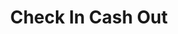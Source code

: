 ---
title: Check In Cash Out
slug: check-in-cash-out
updated-on: '2024-05-30T13:44:31.749Z'
created-on: '2024-05-30T13:41:46.671Z'
published-on: '2024-05-30T13:54:32.469Z'
f_city-state-2:
- cms/city/huntsville-al.md
- cms/city/stanton-ca.md
- cms/city/sunnyvale-ca.md
- cms/city/el-paso-tx.md
f_locations:
- cms/payday-loan/check-in-cash-out-11424.md
- cms/payday-loan/check-in-cash-out-11425.md
- cms/payday-loan/check-in-cash-out-11426.md
- cms/payday-loan/check-in-cash-out-11427.md
- cms/payday-loan/check-in-cash-out-11428.md
- cms/payday-loan/check-in-cash-out-11429.md
- cms/payday-loan/check-in-cash-out-11430.md
- cms/payday-loan/check-in-cash-out-11431.md
f_states:
- cms/state/alabama.md
- cms/state/california.md
- cms/state/texas.md
layout: '[company].html'
tags: company
---